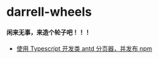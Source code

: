 # darrell-wheels

#### 闲来无事，来造个轮子吧！！！



* [使用 Typescript 开发类 antd 分页器，并发布 npm](https://github.com/darrell0904/darrell-wheels/tree/master/Pagination)

